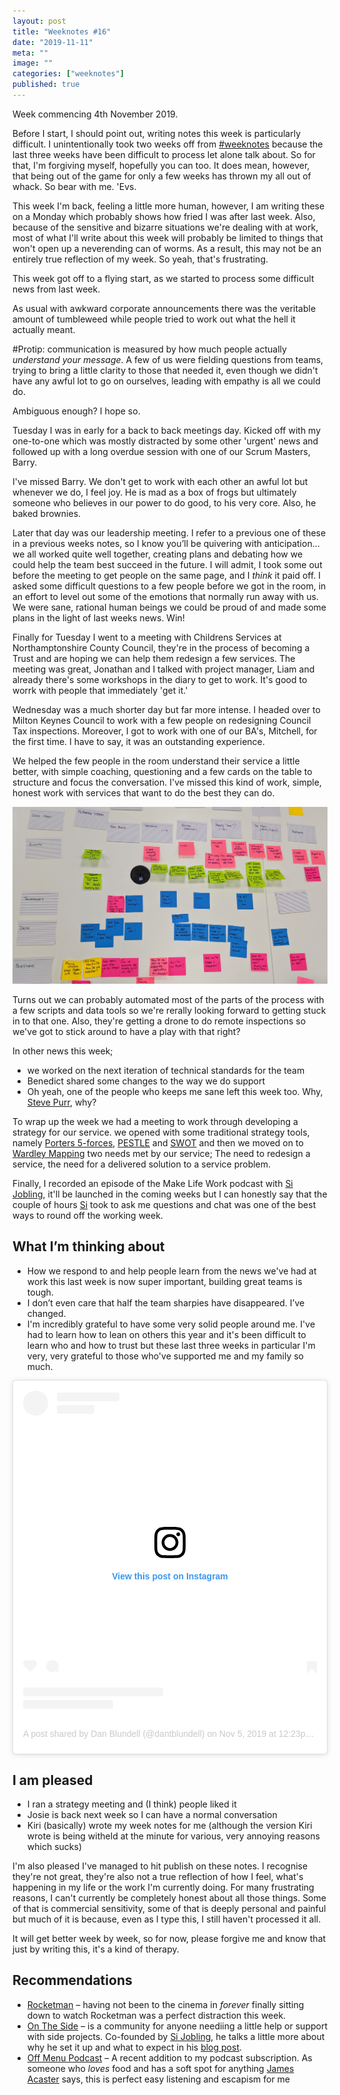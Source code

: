 ```yaml
---
layout: post
title: "Weeknotes #16"
date: "2019-11-11"
meta: ""
image: ""
categories: ["weeknotes"]
published: true
---
```


Week commencing 4th November 2019.

Before I start, I should point out, writing notes this week is particularly difficult. I unintentionally took two weeks off from [#weeknotes][weeknotes] because the last three weeks have been difficult to process let alone talk about. So for that, I'm forgiving myself, hopefully you can too. It does mean, however, that being out of the game for only a few weeks has thrown my all out of whack. So bear with me. 'Evs.

This week I'm back, feeling a little more human, however, I am writing these on a Monday which probably shows how fried I was after last week. Also, because of the sensitive and bizarre situations we're dealing with at work, most of what I'll write about this week will probably be limited to things that won't open up a neverending can of worms. As a result, this may not be an entirely true reflection of my week. So yeah, that's frustrating.

This week got off to a flying start, as we started to process some difficult news from last week.

As usual with awkward corporate announcements there was the veritable amount of tumbleweed while people tried to work out what the hell it actually meant.

#Protip: communication is measured by how much people actually _understand your message_. A few of us were fielding questions from teams, trying to bring a little clarity to those that needed it, even though we didn't have any awful lot to go on ourselves, leading with empathy is all we could do.

Ambiguous enough? I hope so.

Tuesday I was in early for a back to back meetings day. Kicked off with my one-to-one which was mostly distracted by some other 'urgent' news and followed up with a long overdue session with one of our Scrum Masters, Barry. 

I've missed Barry. We don't get to work with each other an awful lot but whenever we do, I feel joy. He is mad as a box of frogs but ultimately someone who believes in our power to do good, to his very core. Also, he baked brownies.

Later that day was our leadership meeting. I refer to a previous one of these in a previous weeks notes, so I know you’ll be quivering with anticipation... we all worked quite well together, creating plans and debating how we could help the team best succeed in the future. I will admit, I took some out before the meeting to get people on the same page, and I _think_ it paid off. I asked some difficult questions to a few people before we got in the room, in an effort to level out some of the emotions that normally run away with us. We were sane, rational human beings we could be proud of and made some plans in the light of last weeks news. Win!

Finally for Tuesday I went to a meeting with Childrens Services at Northamptonshire County Council, they're in the process of becoming a Trust and are hoping we can help them redesign a few services. The meeting was great, Jonathan and I talked with project manager, Liam and already there's some workshops in the diary to get to work. It's good to worrk with people that immediately 'get it.'

Wednesday was a much shorter day but far more intense. I headed over to Milton Keynes Council to work with a few people on redesigning Council Tax inspections. Moreover, I got to work with one of our BA's, Mitchell, for the first time. I have to say, it was an outstanding experience. 

We helped the few people in the room understand their service a little better, with simple coaching, questioning and a few cards on the table to structure and focus the conversation. I've missed this kind of work, simple, honest work with services that want to do the best they can do.

![ctax-workshop-img]

Turns out we can probably automated most of the parts of the process with a few scripts and data tools so we're rerally looking forward to getting stuck in to that one. Also, they're getting a drone to do remote inspections so we've got to stick around to have a play with that right?

In other news this week; 
* we worked on the next iteration of technical standards for the team
* Benedict shared some changes to the way we do support
* Oh yeah, one of the people who keeps me sane left this week too. Why, [Steve Purr][steve], why? 

To wrap up the week we had a meeting to work through developing a strategy for our service. we opened with some traditional strategy tools, namely [Porters 5-forces][porters-5-forces], [PESTLE][pestle] and [SWOT][swot] and then we moved on to [Wardley Mapping][wardley-mapping] two needs met by our service; The need to redesign a service, the need for a delivered solution to a service problem.

Finally, I recorded an episode of the Make Life Work podcast with [Si Jobling][si-twitter], it'll be launched in the coming weeks but I can honestly say that the couple of hours [Si][si-twitter] took to ask me questions and chat was one of the best ways to round off the working week.

## What I’m thinking about
* How we respond to and help people learn from the news we've had at work this last week is now super important, building great teams is tough.
* I don’t even care that half the team sharpies have disappeared. I’ve changed.
* I'm incredibly grateful to have some very solid people around me. I've had to learn how to lean on others this year and it's been difficult to learn who and how to trust but these last three weeks in particular I'm very, very grateful to those who've supported me and my family so much.

<blockquote class="instagram-media" data-instgrm-permalink="https://www.instagram.com/p/B4fzwfrBWcR/?utm_source=ig_embed&amp;utm_campaign=loading" data-instgrm-version="12" style=" background:#FFF; border:0; border-radius:3px; box-shadow:0 0 1px 0 rgba(0,0,0,0.5),0 1px 10px 0 rgba(0,0,0,0.15); margin: 1px; max-width:540px; min-width:326px; padding:0; width:99.375%; width:-webkit-calc(100% - 2px); width:calc(100% - 2px);"><div style="padding:16px;"> <a href="https://www.instagram.com/p/B4fzwfrBWcR/?utm_source=ig_embed&amp;utm_campaign=loading" style=" background:#FFFFFF; line-height:0; padding:0 0; text-align:center; text-decoration:none; width:100%;" target="_blank"> <div style=" display: flex; flex-direction: row; align-items: center;"> <div style="background-color: #F4F4F4; border-radius: 50%; flex-grow: 0; height: 40px; margin-right: 14px; width: 40px;"></div> <div style="display: flex; flex-direction: column; flex-grow: 1; justify-content: center;"> <div style=" background-color: #F4F4F4; border-radius: 4px; flex-grow: 0; height: 14px; margin-bottom: 6px; width: 100px;"></div> <div style=" background-color: #F4F4F4; border-radius: 4px; flex-grow: 0; height: 14px; width: 60px;"></div></div></div><div style="padding: 19% 0;"></div> <div style="display:block; height:50px; margin:0 auto 12px; width:50px;"><svg width="50px" height="50px" viewBox="0 0 60 60" version="1.1" xmlns="https://www.w3.org/2000/svg" xmlns:xlink="https://www.w3.org/1999/xlink"><g stroke="none" stroke-width="1" fill="none" fill-rule="evenodd"><g transform="translate(-511.000000, -20.000000)" fill="#000000"><g><path d="M556.869,30.41 C554.814,30.41 553.148,32.076 553.148,34.131 C553.148,36.186 554.814,37.852 556.869,37.852 C558.924,37.852 560.59,36.186 560.59,34.131 C560.59,32.076 558.924,30.41 556.869,30.41 M541,60.657 C535.114,60.657 530.342,55.887 530.342,50 C530.342,44.114 535.114,39.342 541,39.342 C546.887,39.342 551.658,44.114 551.658,50 C551.658,55.887 546.887,60.657 541,60.657 M541,33.886 C532.1,33.886 524.886,41.1 524.886,50 C524.886,58.899 532.1,66.113 541,66.113 C549.9,66.113 557.115,58.899 557.115,50 C557.115,41.1 549.9,33.886 541,33.886 M565.378,62.101 C565.244,65.022 564.756,66.606 564.346,67.663 C563.803,69.06 563.154,70.057 562.106,71.106 C561.058,72.155 560.06,72.803 558.662,73.347 C557.607,73.757 556.021,74.244 553.102,74.378 C549.944,74.521 548.997,74.552 541,74.552 C533.003,74.552 532.056,74.521 528.898,74.378 C525.979,74.244 524.393,73.757 523.338,73.347 C521.94,72.803 520.942,72.155 519.894,71.106 C518.846,70.057 518.197,69.06 517.654,67.663 C517.244,66.606 516.755,65.022 516.623,62.101 C516.479,58.943 516.448,57.996 516.448,50 C516.448,42.003 516.479,41.056 516.623,37.899 C516.755,34.978 517.244,33.391 517.654,32.338 C518.197,30.938 518.846,29.942 519.894,28.894 C520.942,27.846 521.94,27.196 523.338,26.654 C524.393,26.244 525.979,25.756 528.898,25.623 C532.057,25.479 533.004,25.448 541,25.448 C548.997,25.448 549.943,25.479 553.102,25.623 C556.021,25.756 557.607,26.244 558.662,26.654 C560.06,27.196 561.058,27.846 562.106,28.894 C563.154,29.942 563.803,30.938 564.346,32.338 C564.756,33.391 565.244,34.978 565.378,37.899 C565.522,41.056 565.552,42.003 565.552,50 C565.552,57.996 565.522,58.943 565.378,62.101 M570.82,37.631 C570.674,34.438 570.167,32.258 569.425,30.349 C568.659,28.377 567.633,26.702 565.965,25.035 C564.297,23.368 562.623,22.342 560.652,21.575 C558.743,20.834 556.562,20.326 553.369,20.18 C550.169,20.033 549.148,20 541,20 C532.853,20 531.831,20.033 528.631,20.18 C525.438,20.326 523.257,20.834 521.349,21.575 C519.376,22.342 517.703,23.368 516.035,25.035 C514.368,26.702 513.342,28.377 512.574,30.349 C511.834,32.258 511.326,34.438 511.181,37.631 C511.035,40.831 511,41.851 511,50 C511,58.147 511.035,59.17 511.181,62.369 C511.326,65.562 511.834,67.743 512.574,69.651 C513.342,71.625 514.368,73.296 516.035,74.965 C517.703,76.634 519.376,77.658 521.349,78.425 C523.257,79.167 525.438,79.673 528.631,79.82 C531.831,79.965 532.853,80.001 541,80.001 C549.148,80.001 550.169,79.965 553.369,79.82 C556.562,79.673 558.743,79.167 560.652,78.425 C562.623,77.658 564.297,76.634 565.965,74.965 C567.633,73.296 568.659,71.625 569.425,69.651 C570.167,67.743 570.674,65.562 570.82,62.369 C570.966,59.17 571,58.147 571,50 C571,41.851 570.966,40.831 570.82,37.631"></path></g></g></g></svg></div><div style="padding-top: 8px;"> <div style=" color:#3897f0; font-family:Arial,sans-serif; font-size:14px; font-style:normal; font-weight:550; line-height:18px;"> View this post on Instagram</div></div><div style="padding: 12.5% 0;"></div> <div style="display: flex; flex-direction: row; margin-bottom: 14px; align-items: center;"><div> <div style="background-color: #F4F4F4; border-radius: 50%; height: 12.5px; width: 12.5px; transform: translateX(0px) translateY(7px);"></div> <div style="background-color: #F4F4F4; height: 12.5px; transform: rotate(-45deg) translateX(3px) translateY(1px); width: 12.5px; flex-grow: 0; margin-right: 14px; margin-left: 2px;"></div> <div style="background-color: #F4F4F4; border-radius: 50%; height: 12.5px; width: 12.5px; transform: translateX(9px) translateY(-18px);"></div></div><div style="margin-left: 8px;"> <div style=" background-color: #F4F4F4; border-radius: 50%; flex-grow: 0; height: 20px; width: 20px;"></div> <div style=" width: 0; height: 0; border-top: 2px solid transparent; border-left: 6px solid #f4f4f4; border-bottom: 2px solid transparent; transform: translateX(16px) translateY(-4px) rotate(30deg)"></div></div><div style="margin-left: auto;"> <div style=" width: 0px; border-top: 8px solid #F4F4F4; border-right: 8px solid transparent; transform: translateY(16px);"></div> <div style=" background-color: #F4F4F4; flex-grow: 0; height: 12px; width: 16px; transform: translateY(-4px);"></div> <div style=" width: 0; height: 0; border-top: 8px solid #F4F4F4; border-left: 8px solid transparent; transform: translateY(-4px) translateX(8px);"></div></div></div> <div style="display: flex; flex-direction: column; flex-grow: 1; justify-content: center; margin-bottom: 24px;"> <div style=" background-color: #F4F4F4; border-radius: 4px; flex-grow: 0; height: 14px; margin-bottom: 6px; width: 224px;"></div> <div style=" background-color: #F4F4F4; border-radius: 4px; flex-grow: 0; height: 14px; width: 144px;"></div></div></a><p style=" color:#c9c8cd; font-family:Arial,sans-serif; font-size:14px; line-height:17px; margin-bottom:0; margin-top:8px; overflow:hidden; padding:8px 0 7px; text-align:center; text-overflow:ellipsis; white-space:nowrap;"><a href="https://www.instagram.com/p/B4fzwfrBWcR/?utm_source=ig_embed&amp;utm_campaign=loading" style=" color:#c9c8cd; font-family:Arial,sans-serif; font-size:14px; font-style:normal; font-weight:normal; line-height:17px; text-decoration:none;" target="_blank">A post shared by Dan Blundell (@dantblundell)</a> on <time style=" font-family:Arial,sans-serif; font-size:14px; line-height:17px;" datetime="2019-11-05T20:23:02+00:00">Nov 5, 2019 at 12:23pm PST</time></p></div></blockquote> <script async src="//www.instagram.com/embed.js"></script>

## I am pleased
* I ran a strategy meeting and (I think) people liked it
* Josie is back next week so I can have a normal conversation
* Kiri (basically) wrote my week notes for me (although the version Kiri wrote is being witheld at the minute for various, very annoying reasons which sucks)

I'm also pleased I've managed to hit publish on these notes. I recognise they're not great, they're also not a true reflection of how I feel, what's happening in my life or the work I'm currently doing. For many frustrating reasons, I can't currently be completely honest about all those things. Some of that is commercial sensitivity, some of that is deeply personal and painful but much of it is because, even as I type this, I still haven't processed it all.

It will get better week by week, so for now, please forgive me and know that just by writing this, it's a kind of therapy.

## Recommendations
* [Rocketman][rocketman] – having not been to the cinema in _forever_ finally sitting down to watch Rocketman was a perfect distraction this week.
* [On The Side][on-the-side] – is a community for anyone neediing a little help or support with side projects. Co-founded by [Si Jobling][si-twitter], he talks a little more about why he set it up and what to expect in his [blog post][on-the-side].
* [Off Menu Podcast][off-menu] – A recent addition to my podcast subscription. As someone who _loves_ food and has a soft spot for anything [James Acaster][james-acaster] says, this is perfect easy listening and escapism for me

[porters-5-forces]: https://example.com
[swot]: https://example.com
[pestle]: https://example.com
[steve]: https://www.twitter.com/sdpurr
[ccc]: https://www.cambridgeshire.gov.uk
[me-twitter]: https://www.twitter.com/danblundell
[si-twitter]: https://twitter.com/si
[on-the-side]: https://sijobling.com/portfolio/on-the-side/
[rocketman]: https://www.imdb.com/title/tt2066051/
[weeknotes]: https://weeknot.es/
[wardley-mapping]: https://en.wikipedia.org/wiki/Wardley_map
[ctax-workshop-img]: /img/content/weeknotes-16-ctax-inspections.jpg
[off-menu]: https://www.offmenupodcast.co.uk/
[james-acaster]: https://www.jamesacaster.com/